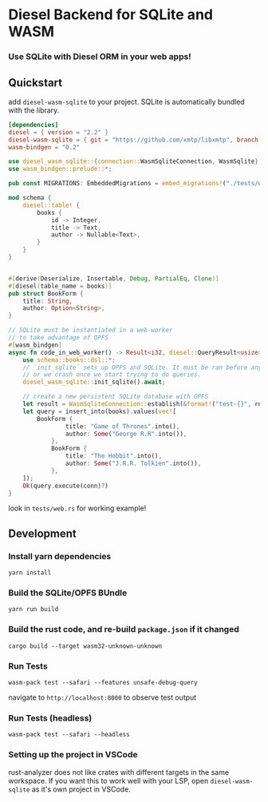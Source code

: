 # Diesel Backend for SQLite and WASM

### Use SQLite with Diesel ORM in your web apps!

## Quickstart

add `diesel-wasm-sqlite` to your project. SQLite is automatically bundled with
the library.

```toml
[dependencies]
diesel = { version = "2.2" }
diesel-wasm-sqlite = { git = "https://github.com/xmtp/libxmtp", branch = "wasm-backend" }
wasm-bindgen = "0.2"
```

```rust
use diesel_wasm_sqlite::{connection::WasmSqliteConnection, WasmSqlite};
use wasm_bindgen::prelude::*;

pub const MIGRATIONS: EmbeddedMigrations = embed_migrations!("./tests/web/migrations/");

mod schema {
    diesel::table! {
        books {
            id -> Integer,
            title -> Text,
            author -> Nullable<Text>,
        }
    }
}


#[derive(Deserialize, Insertable, Debug, PartialEq, Clone)]
#[diesel(table_name = books)]
pub struct BookForm {
    title: String,
    author: Option<String>,
}

// SQLite must be instantiated in a web-worker
// to take advantage of OPFS
#[wasm_bindgen]
async fn code_in_web_worker() -> Result<i32, diesel::QueryResult<usize>> {
    use schema::books::dsl::*;
    // `init_sqlite` sets up OPFS and SQLite. It must be ran before anything else, 
    // or we crash once we start trying to do queries.
    diesel_wasm_sqlite::init_sqlite().await;

    // create a new persistent SQLite database with OPFS
    let result = WasmSqliteConnection::establish(&format!("test-{}", rng));
    let query = insert_into(books).values(vec![
        BookForm {
                title: "Game of Thrones".into(),
                author: Some("George R.R".into()),
            },
            BookForm {
                title: "The Hobbit".into(),
                author: Some("J.R.R. Tolkien".into()),
            },
    ]);
    Ok(query.execute(conn)?)
}
```

look in `tests/web.rs` for working example!

## Development

### Install yarn dependencies

`yarn install`

### Build the SQLite/OPFS BUndle

`yarn run build`

### Build the rust code, and re-build `package.json` if it changed

`cargo build --target wasm32-unknown-unknown`

### Run Tests

`wasm-pack test --safari --features unsafe-debug-query`

navigate to `http://localhost:8000` to observe test output

### Run Tests (headless)

`wasm-pack test --safari --headless`

### Setting up the project in VSCode

rust-analyzer does not like crates with different targets in the same workspace.
If you want this to work well with your LSP, open `diesel-wasm-sqlite` as it's
own project in VSCode.
